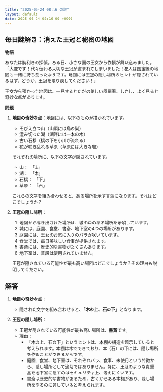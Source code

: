 ```yaml
---
title: "2025-06-24 08:16 の謎"
layout: default
date: 2025-06-24 08:16:00 +0900
---
```

## 毎日謎解き：消えた王冠と秘密の地図

**物語**

あなたは腕利きの探偵。ある日、小さな国の王女から依頼が舞い込みました。「大変です！代々伝わる大切な王冠が盗まれてしまいました！犯人は国宝級の地図も一緒に持ち去ったようです。地図には王冠の隠し場所のヒントが隠されているはず。どうか、王冠を取り戻してください！」

王女から預かった地図は、一見するとただの美しい風景画。しかし、よく見ると奇妙な点があります。

**問題**

1.  **地図の奇妙な点**：地図には、以下のものが描かれています。
    *   そびえ立つ山（山頂には鳥の巣）
    *   澄み切った湖（湖畔には一本の木）
    *   古い石橋（橋の下を小川が流れる）
    *   花が咲き乱れる草原（草原には大きな岩）

    それぞれの場所に、以下の文字が隠されています。
    *   山：　「上」
    *   湖：　「木」
    *   石橋：　「下」
    *   草原：　「石」

    これらの文字を組み合わせると、ある場所を示す言葉になります。それはどこでしょうか？

2.  **王冠の隠し場所**：
    1.  地図から導き出された場所は、城の中のある場所を示唆しています。
    2.  城には、庭園、食堂、書斎、地下室の4つの場所があります。
    3.  庭園には、王女のお気に入りのバラが咲いています。
    4.  食堂では、毎日美味しい食事が提供されます。
    5.  書斎には、歴史的な書物がたくさんあります。
    6.  地下室は、普段は使用されていません。

    王冠が隠されている可能性が最も高い場所はどこでしょうか？その理由も説明してください。

## 解答

1.  **地図の奇妙な点**：
    *   隠された文字を組み合わせると、「**木の上、石の下**」となります。

2.  **王冠の隠し場所**：
    *   王冠が隠されている可能性が最も高い場所は、**書斎**です。
    *   理由：
        *   「木の上、石の下」というヒントは、本棚の構造を暗示していると考えられます。本棚は木でできており、本（石）の下には、隠し場所を作ることができるからです。
        *   庭園、食堂、地下室は、それぞれバラ、食事、未使用という特徴から、隠し場所として適切ではありません。特に、王冠のような貴重品を地下室に隠すのはセキュリティ上、考えにくいです。
        *   書斎は歴史的な書物があるため、古くからある本棚があり、隠し場所を作るのに適していると考えられます。
